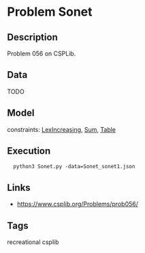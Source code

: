 # Problem Sonet
## Description
Problem 056 on CSPLib.

## Data
TODO

## Model
  constraints: [LexIncreasing](http://pycsp.org/documentation/constraints/LexIncreasing), [Sum](http://pycsp.org/documentation/constraints/Sum), [Table](http://pycsp.org/documentation/constraints/Table)

## Execution
```
  python3 Sonet.py -data=Sonet_sonet1.json
```

## Links
  - https://www.csplib.org/Problems/prob056/

## Tags
recreational csplib

